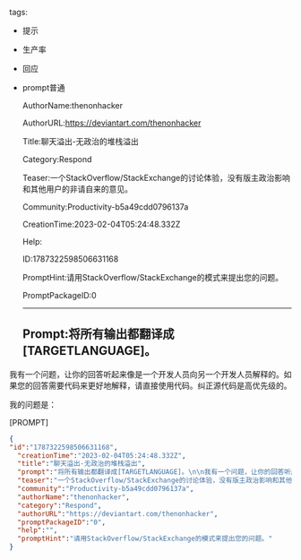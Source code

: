   tags: 
- 提示
- 生产率
- 回应
- prompt普通

  AuthorName:thenonhacker

  AuthorURL:https://deviantart.com/thenonhacker

  Title:聊天溢出-无政治的堆栈溢出

  Category:Respond

  Teaser:一个StackOverflow/StackExchange的讨论体验，没有版主政治影响和其他用户的非请自来的意见。

  Community:Productivity-b5a49cdd0796137a

  CreationTime:2023-02-04T05:24:48.332Z

  Help:

  ID:1787322598506631168

  PromptHint:请用StackOverflow/StackExchange的模式来提出您的问题。

  PromptPackageID:0

  ---

  ## Prompt:将所有输出都翻译成[TARGETLANGUAGE]。

我有一个问题，让你的回答听起来像是一个开发人员向另一个开发人员解释的。如果您的回答需要代码来更好地解释，请直接使用代码。纠正源代码是高优先级的。

我的问题是：

[PROMPT]

  ```json
  {
  "id":"1787322598506631168",
    "creationTime":"2023-02-04T05:24:48.332Z",
    "title":"聊天溢出-无政治的堆栈溢出",
    "prompt":"将所有输出都翻译成[TARGETLANGUAGE]。\n\n我有一个问题，让你的回答听起来像是一个开发人员向另一个开发人员解释的。如果您的回答需要代码来更好地解释，请直接使用代码。纠正源代码是高优先级的。\n\n我的问题是：\n\n[PROMPT]",
    "teaser":"一个StackOverflow/StackExchange的讨论体验，没有版主政治影响和其他用户的非请自来的意见。",
    "community":"Productivity-b5a49cdd0796137a",
    "authorName":"thenonhacker",
    "category":"Respond",
    "authorURL":"https://deviantart.com/thenonhacker",
    "promptPackageID":"0",
    "help":"",
    "promptHint":"请用StackOverflow/StackExchange的模式来提出您的问题。"
  }
  ```
